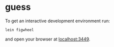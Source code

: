 # guess

To get an interactive development environment run:

    lein figwheel

and open your browser at [localhost:3449](http://localhost:3449/).

